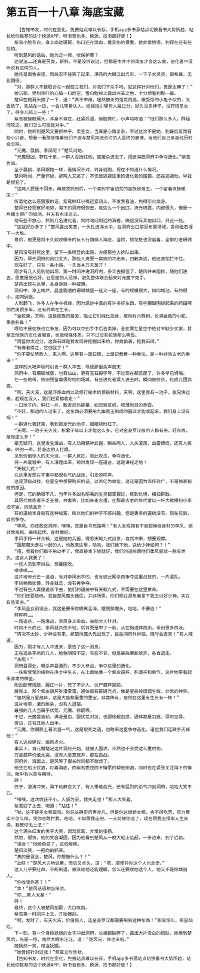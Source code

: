 # 第五百一十八章 海底宝藏
        【告知书友，时代在变化，免费站点难以长存，手机app多书源站点切换看书大势所趋，站长给你推荐的这个换源APP，听书音色多、换源、找书都好使！】
       紫鸾小脸苍白，身上血迹斑斑，伤口还在淌血，着实伤的很重，她非常愤懑，到现在还有些后怕。
       听到楚风的话后，她为之一愕，收保护费？
       这说法……还真是另类，新鲜，不是没听说过，但都是市井中的泼皮才会这么做，进化者中没听说有这样的人。
       她先是面色古怪，而后忍不住笑了起来，漂亮的大眼泛出光彩，一下子水灵灵，很希冀，无比期待。
       “对，那群人不是联合在一起孤立我们，对我们下杀手吗，就这样针对他们，真是太棒了！”
       她沉郁、受到惊吓的心情一扫而空，雪白脸颊上露出兴奋之色，十分想看到那一幕。
       楚风在她肩头拍了一下，道：“真不中用，居然被杀的落荒而逃，跟受惊的小兔子似的，太丢脸了，先站在一边，一会儿等着认人，给我指引哪些人最过分，好久没卖神子，没狩猎圣女了，待会儿抓上一些！”
       紫鸾被接触肩头，浑身不自在，赶紧后退，俏脸微红，小声咕哝道：“他们那么多人，群起而攻之，我们怎么可能是对手。”
       同时，她听到楚风又要抓神子、卖圣女，当真是心情复杂，不过这次不是她，到最后反而有些小兴奋，想看一看那些嚷着他们不该与楚风同流合污的人最终的表情，当他们自己亲身经历时会怎样。
       “元魔、展鹤、李凤呢？”楚风问她。
       “元魔很凶，野性十足，一群人没挡住他，直接杀进去了，闯进海底洞府中争夺造化。”紫鸾告知。
       至于展鹤、李凤跟她一样，看情况不对，转身就跑，现在不知道什么情况。
       楚风听闻，严重怀疑，那两人又逃了，不仅是逃避这里的进化者的围猎，还在逃避他，早就是惯犯了。
       “这两人要是不回来，再被我抓到后，一个卖到宇宙边荒的蛮族部落去，一个留着直接暖床！”
       听着他这么恶狠狠的话，紫鸾鲜红小嘴赶紧闭上，不发表看法，免得引火烧身。
       楚风已经观察好地势，海下的洞府很恢宏，就这么一个出口，流光喷霞，内部很大，像是一片疆土很广的城池，并未有水泽进去。
       他有些不放心，抓到几名进化者，同时询问附近的海兽，确信没有其他出口，只此一处。
       “这就好办多了！”楚风露出笑意，一头扎进海水中，在洞府出口那里布置场域，各种磁石埋下一大堆。
       最后，他更是将不久前收缴来的反五行旗插入海底，当然，锁龙桩也没留着，全都打进珊瑚中。
       楚风没有封死这里，留下一条明显的出路，方便那些人排队出来。
       因为，早先洞府的出口太大，那些人真要一窝蜂的冲出来，四散奔逃，他还真怕拦不住。
       现在好了，只有一条小路，一夫当关万夫莫开！
       刚才有几人见到他出现，第一时间冲进洞府内，多半去报信了，楚风并未阻拦，随他们进去，愿意报信也好，让里面的人忌惮，避免整体联合起来对元魔下死手。
       楚风出现在这里，本身是就一种威慑。
       洞府中，净土绚烂，晶莹剔透的珊瑚城堡一座又一座，有的规模很大，如同城池，有的很小，如同碉堡。
       人影翻飞，许多人在争夺机缘，因为遗迹中真的有许多好东西，有些珊瑚围拢起来的药田哪怕荒废很多年，还有药草在生长。
       “金蛇果，天啊，这是蛇族的最爱，能让它们纯化血脉，居然有六株树，长满金色的小蛇，果香扑鼻！”
       哪怕不是蛇族也在争抢，因为可以夺到手中后去卖掉，金蛇果在星空中绝对不缺少买家，甚至其他族的进化者服食，也能增强体质，只不过没有蛇族那么明显。
       “周盛你太过分，这面石碑是我发现并挖掘出来的，你竟偷袭，抢我石碑。”
       “有缘者得之，它归我了！”
       “你不要仗势欺人，来人啊，这里有一面石碑，上面记载着一种拳法，是一种非常古老的拳谱！”
       这样的大喝声顿时引发一群人冲去，导致那里杀声震天
       洞府中，有珊瑚城堡，也有仙山，更有玉石殿宇等，不过现在都荒废了，许多早已坍塌。
       在一些地带，依旧残留着很可怕的场域，有些进化者误入进去时，瞬间被绞杀，化成几团血雾。
       “啊，天火液，这是淬炼血肉以及修行秘术的顶级材料，天啊，这里竟有一池子，张兄快过来，趁现在没人，我们赶紧都收走！”
       一口池子内，鲜红一片，散发炽热能量，如同岩浆般，喷薄刺目的赤霞。
       “不好，那边的人过来了，这东西必须要用九幽黑玉制成的器皿才能收起来，我们身上没有啊！”
       一群进化者赶来，看到那发光的池子，眼睛顿时红了。
       “天啊，一池子天火液，积累千年以上才能这么多，它对金身罗汉级的人都有用，好东西，居然这么多！”
       毫无疑问，这里发生激战，有人动用精神武器，瞬杀两人，人头滚落，血雾缭绕，还有人挥拳，砰的一声，将身边的人打爆。
       见到价值惊人的天火液，一群人疯狂，彼此攻击，争夺造化。
       另一片废墟中，有人清理出来，顿时发现一座道台，这是讲经之地！
       “天戟九式！”
       在这里发现在宇宙中都很名气的战技，引发惊呼声。
       这是顶级战技，在星空中想要购买的话，以百亿为单位，这还是因为流传较广，不是独家秘技的原因。
       但是，它的确很不凡，当年许多凶名昭著的生灵都掌握过，练到化境，横扫群敌。
       其历代修炼者不乏圣兽、神禽等，比如朱雀古祖，在那最古老的年代曾以一杆大戟横扫小半边宇宙，凶威盖世！
       有的道统本身就有这种秘笈，所以他们的神子不感兴趣，但是更多的道统没有，现在见到，自然争夺。
       “李凤，你还敢进洞府，嘿嘿，真是自寻死路啊！”有人发现拥有宇宙超模级身材的李凤，她非常高挑，曲线起伏，身材爆好。
       李凤手持一杆大戟，这是她的兵器，得悉天戟九式出世，自然冲来，想要观摩。
       “跟那魔头走在一起的人，也敢来这里，哈哈，我们擒下他，送给少神如何？！”
       “唔，我看你们都不用动手了，我直接拿下她就好，我们的道统跟他们柔风星球一脉有世仇，这女人我要了！
       一些人见到李凤后，想要围攻。
       哧哧哧……
       这片地带光芒一道道，有对李凤出手的，也有彼此厮杀而争夺这里战技的，一片混乱。
       李凤稍微犹豫，转身就走，没有再争夺。
       不过有些人直接追杀下去，他们的道统中有天戟九式，不需要在这里拼命。
       “你们还要脸吗，我被楚风魔头擒住，并非所愿，你们现在却急着拿下我去讨好少神，实在有些卑劣。”
       “李凤圣女别误会，我这是要带你脱离苦海，摆脱那魔头，哈哈，不要逃！”
       砰砰砰……
       一路追杀，一路激战，李凤身上染血，被部分人针对。
       时间不长而已，李凤就负伤不轻，后背更是中了一箭，从左胸透体而出，带出很多血液。
       “情况不太妙，少神没有来，那楚风魔头先出现了，就在洞府外徘徊，随时会进来！”有人喊道。
       因为，刚才有几人冲进来，禀告了这一消息。
       正在追杀李凤的几人，脸色阴晴不定，有些不甘，但是最后果断放弃，各自退走。
       “杀啊！”
       洞府最深处，喊杀声最激烈，不少人参战，争夺这里的造化。
       一株紫莹莹的植物在净土中生长，在上面结着一个紫皮葫芦，弥漫祥和紫气，这片地带看起来非常的神圣。
       附近断臂残肢，腥红一片，死了不少人，伏尸葫芦架前。
       藤架上，那个紫皮葫芦弥漫雾霭，通体都有斑斑光点，像是星辰般熠熠生辉，非常的神异。
       “居然是万星葫芦，这是大能都看重的重宝，非常稀有，居然在这里有生长有一株！”
       这片地带，激烈厮杀，没有人退宿。
       最强的几人当属于伏荒、元魔、徐靓等。
       不过，元魔最被动，满身是血，跟伏荒对抗，也跟徐靓血拼，通体都是剑痕，深可见骨。
       旁边，还有其他人出手。
       “元魔，你跟那土著沆瀣一气，这是取死之道，也敢来这里争夺造化，诸位我们连联手灭掉他！”
       有人这般建议，煽风点火。
       事实上，自元魔踏足这片洞府开始，就被人围攻，不然也不会受这么重的伤。
       万星葫芦价值太高，没有人愿意放弃，都在血战。
       洞府外，海面上，楚风等了很长时间都不耐烦了。
       他坐在船上饮酒，盯着海底，而紫鸾委屈而不情愿的帮他倒酒，同时也在紧张关注海下的情况，眼中有兴奋与期待。
       砰！
       终于，浪涛冲天，海下动静变大了，有人带着血光，还有猛烈的杀气冲出洞府，哈哈大笑不已。
       “嘿嘿，这次收获不小，入袋为安，我先走也！”那人大笑着。
       紫鸾迎了上去，喝道：“站住！”
       “呦，这不是圣女紫鸾吗，你兄长确实厉害非凡，但是你这娇娇女嘛，舍不得吃苦，实力着实不怎么样。凭你也敢拦我，哈哈，不如跟我走吧，一天前被你逃了，现在跟我去探索人生真谛，我教你无上法！”
       这个满头红发的男子大笑，调戏紫鸾，非常的张扬。
       然而，很快，他的笑容凝固，因为他看到楚风从一艘大船上站起，一步迈来，到了近前。
       “误会！”他脸色变了，这般解释。
       楚风淡笑，一把向前抓来。
       “真的是误会，楚风，你想做什么？！”
       “劫财！”楚风大方地说着，而后又点头，道：“嗯，顺便将你这个人也劫走。”
       这人几乎要吐血，不断倒退，被洗劫他还能理解，怎么还要收他这个人，他又不是倾城丽人。
       “你收我作甚？！”
       “卖！”楚风话语相当简洁。
       “你……欺人太甚！”
       砰！
       最终，这个人被楚风拍翻，大口咳血。
       紫鸾第一时间冲上去，开始搜刮。
       “啊，发财了，有天火液，价值惊人，连金身罗汉都需要用到这种东西！”紫鸾惊叫，笑容灿烂。
       下一刻，有一个身段妖娆的女子冲出洞府，长裙都破碎了，露出大片雪白的肌肤，她看到楚风后，先是一惊，而后大眼水汪汪，道：“楚风兄，你也来啦。”
       她嫣然一笑，相当妩媚。
       “她曾经针对过我！”紫鸾立时告状。
       【告知书友，时代在变化，免费站点难以长存，手机app多书源站点切换看书大势所趋，站长给你推荐的这个换源APP，听书音色多、换源、找书都好使！】